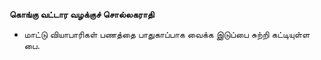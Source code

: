 **கொங்கு வட்டார வழக்குச் சொல்லகராதி**
- மாட்டு வியாபாரிகள் பணத்தை பாதுகாப்பாக வைக்க இடுப்பை சுற்றி கட்டியுள்ள பை.

